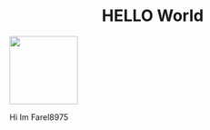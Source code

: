 <!DOCTYPE html>
<html lang="en">
  <head>
    <meta charset="UTF-8">
    <meta name="viewport" content="width=device-width, initial-scale=1.0">
    <meta http-equiv="X-UA-Compatible" content="ie=edge">
    <link rel="stylesheet" href="./style.css">
    <link rel="icon" href="./favicon.ico" type="image/x-icon">

  </head>
  <body>
    <h1 style= "text-align:center;">HELLO World</h1>
  <img src= "https://i.postimg.cc/5tCqjzVh/Tak-berjudul146-20220215174632.png" width= "120" height="120"> <p>Hi Im Farel8975</p>
  </body>
</html>
